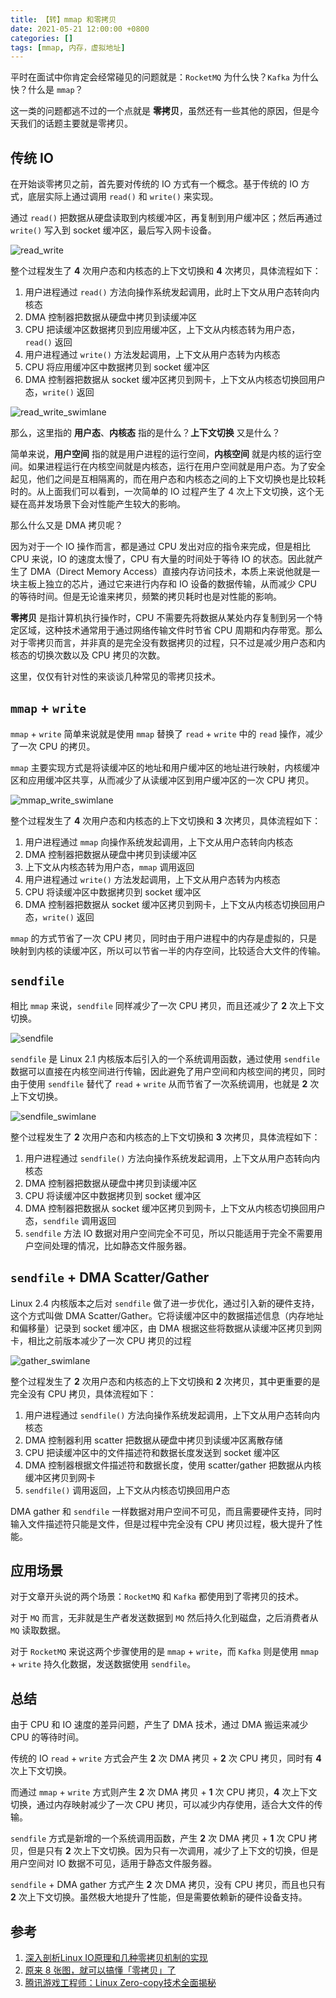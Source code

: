 ```yaml
---
title: 【转】mmap 和零拷贝
date: 2021-05-21 12:00:00 +0800
categories: []
tags: [mmap, 内存，虚拟地址]
---
```


平时在面试中你肯定会经常碰见的问题就是：`RocketMQ` 为什么快？`Kafka` 为什么快？什么是 `mmap`？

这一类的问题都逃不过的一个点就是 **零拷贝**，虽然还有一些其他的原因，但是今天我们的话题主要就是零拷贝。

## 传统 IO 

在开始谈零拷贝之前，首先要对传统的 IO 方式有一个概念。基于传统的 IO 方式，底层实际上通过调用 `read()` 和 `write()` 来实现。

通过 `read()` 把数据从硬盘读取到内核缓冲区，再复制到用户缓冲区；然后再通过 `write()` 写入到 socket 缓冲区，最后写入网卡设备。

![read_write](../../../../image/2021-05-21-mmap/read_write.jpg)

整个过程发生了 **4** 次用户态和内核态的上下文切换和 **4** 次拷贝，具体流程如下：

1. 用户进程通过 `read()` 方法向操作系统发起调用，此时上下文从用户态转向内核态
2. DMA 控制器把数据从硬盘中拷贝到读缓冲区
3. CPU 把读缓冲区数据拷贝到应用缓冲区，上下文从内核态转为用户态，`read()` 返回
4. 用户进程通过 `write()` 方法发起调用，上下文从用户态转为内核态
5. CPU 将应用缓冲区中数据拷贝到 socket 缓冲区
6. DMA 控制器把数据从 socket 缓冲区拷贝到网卡，上下文从内核态切换回用户态，`write()` 返回

![read_write_swimlane](../../../../image/2021-05-21-mmap/read_write_swimlane.jpg)

那么，这里指的 **用户态**、**内核态** 指的是什么？**上下文切换** 又是什么？

简单来说，**用户空间** 指的就是用户进程的运行空间，**内核空间** 就是内核的运行空间。如果进程运行在内核空间就是内核态，运行在用户空间就是用户态。为了安全起见，他们之间是互相隔离的，而在用户态和内核态之间的上下文切换也是比较耗时的。从上面我们可以看到，一次简单的 IO 过程产生了 4 次上下文切换，这个无疑在高并发场景下会对性能产生较大的影响。

那么什么又是 DMA 拷贝呢？

因为对于一个 IO 操作而言，都是通过 CPU 发出对应的指令来完成，但是相比 CPU 来说，IO 的速度太慢了，CPU 有大量的时间处于等待 IO 的状态。因此就产生了 DMA（Direct Memory Access）直接内存访问技术，本质上来说他就是一块主板上独立的芯片，通过它来进行内存和 IO 设备的数据传输，从而减少 CPU 的等待时间。但是无论谁来拷贝，频繁的拷贝耗时也是对性能的影响。

**零拷贝** 是指计算机执行操作时，CPU 不需要先将数据从某处内存复制到另一个特定区域，这种技术通常用于通过网络传输文件时节省 CPU 周期和内存带宽。那么对于零拷贝而言，并非真的是完全没有数据拷贝的过程，只不过是减少用户态和内核态的切换次数以及 CPU 拷贝的次数。

这里，仅仅有针对性的来谈谈几种常见的零拷贝技术。

## `mmap` + `write`

`mmap` + `write` 简单来说就是使用 `mmap` 替换了 `read` + `write` 中的 `read` 操作，减少了一次 CPU 的拷贝。

`mmap` 主要实现方式是将读缓冲区的地址和用户缓冲区的地址进行映射，内核缓冲区和应用缓冲区共享，从而减少了从读缓冲区到用户缓冲区的一次 CPU 拷贝。

![mmap_write_swimlane](../../../../image/2021-05-21-mmap/mmap_write_swimlane.jpg)

整个过程发生了 **4** 次用户态和内核态的上下文切换和 **3** 次拷贝，具体流程如下：

1. 用户进程通过 `mmap` 向操作系统发起调用，上下文从用户态转向内核态
2. DMA 控制器把数据从硬盘中拷贝到读缓冲区
3. 上下文从内核态转为用户态，`mmap` 调用返回
4. 用户进程通过 `write()` 方法发起调用，上下文从用户态转为内核态
5. CPU 将读缓冲区中数据拷贝到 socket 缓冲区
6. DMA 控制器把数据从 socket 缓冲区拷贝到网卡，上下文从内核态切换回用户态，`write()` 返回

`mmap` 的方式节省了一次 CPU 拷贝，同时由于用户进程中的内存是虚拟的，只是映射到内核的读缓冲区，所以可以节省一半的内存空间，比较适合大文件的传输。

## `sendfile`

相比 `mmap` 来说，`sendfile` 同样减少了一次 CPU 拷贝，而且还减少了 **2** 次上下文切换。

![sendfile](../../../../image/2021-05-21-mmap/sendfile.jpg)

`sendfile` 是 Linux 2.1 内核版本后引入的一个系统调用函数，通过使用 `sendfile` 数据可以直接在内核空间进行传输，因此避免了用户空间和内核空间的拷贝，同时由于使用 `sendfile` 替代了 `read` + `write` 从而节省了一次系统调用，也就是 **2** 次上下文切换。

![sendfile_swimlane](../../../../image/2021-05-21-mmap/sendfile_swimlane.jpg)

整个过程发生了 **2** 次用户态和内核态的上下文切换和 **3** 次拷贝，具体流程如下：

1. 用户进程通过 `sendfile()` 方法向操作系统发起调用，上下文从用户态转向内核态
2. DMA 控制器把数据从硬盘中拷贝到读缓冲区
3. CPU 将读缓冲区中数据拷贝到 socket 缓冲区
4. DMA 控制器把数据从 socket 缓冲区拷贝到网卡，上下文从内核态切换回用户态，`sendfile` 调用返回
5. `sendfile` 方法 IO 数据对用户空间完全不可见，所以只能适用于完全不需要用户空间处理的情况，比如静态文件服务器。

## `sendfile` + DMA Scatter/Gather

Linux 2.4 内核版本之后对 `sendfile` 做了进一步优化，通过引入新的硬件支持，这个方式叫做 DMA Scatter/Gather。它将读缓冲区中的数据描述信息（内存地址和偏移量）记录到 socket 缓冲区，由 DMA 根据这些将数据从读缓冲区拷贝到网卡，相比之前版本减少了一次 CPU 拷贝的过程

![gather_swimlane](../../../../image/2021-05-21-mmap/gather_swimlane.jpg)

整个过程发生了 **2** 次用户态和内核态的上下文切换和 **2** 次拷贝，其中更重要的是完全没有 CPU 拷贝，具体流程如下：

1. 用户进程通过 `sendfile()` 方法向操作系统发起调用，上下文从用户态转向内核态
2. DMA 控制器利用 scatter 把数据从硬盘中拷贝到读缓冲区离散存储
3. CPU 把读缓冲区中的文件描述符和数据长度发送到 socket 缓冲区
4. DMA 控制器根据文件描述符和数据长度，使用 scatter/gather 把数据从内核缓冲区拷贝到网卡
5. `sendfile()` 调用返回，上下文从内核态切换回用户态

DMA gather 和 `sendfile` 一样数据对用户空间不可见，而且需要硬件支持，同时输入文件描述符只能是文件，但是过程中完全没有 CPU 拷贝过程，极大提升了性能。

## 应用场景

对于文章开头说的两个场景：`RocketMQ` 和 `Kafka` 都使用到了零拷贝的技术。

对于 `MQ` 而言，无非就是生产者发送数据到 `MQ` 然后持久化到磁盘，之后消费者从 `MQ` 读取数据。

对于 `RocketMQ` 来说这两个步骤使用的是 `mmap` + `write`，而 `Kafka` 则是使用 `mmap` + `write` 持久化数据，发送数据使用 `sendfile`。

## 总结

由于 CPU 和 IO 速度的差异问题，产生了 DMA 技术，通过 DMA 搬运来减少 CPU 的等待时间。

传统的 IO `read` + `write` 方式会产生 **2** 次 DMA 拷贝 + **2** 次 CPU 拷贝，同时有 **4** 次上下文切换。

而通过 `mmap` + `write` 方式则产生 **2** 次 DMA 拷贝 + **1** 次 CPU 拷贝，**4** 次上下文切换，通过内存映射减少了一次 CPU 拷贝，可以减少内存使用，适合大文件的传输。

`sendfile` 方式是新增的一个系统调用函数，产生 **2** 次 DMA 拷贝 + **1** 次 CPU 拷贝，但是只有 **2** 次上下文切换。因为只有一次调用，减少了上下文的切换，但是用户空间对 IO 数据不可见，适用于静态文件服务器。

`sendfile` + DMA gather 方式产生 **2** 次 DMA 拷贝，没有 CPU 拷贝，而且也只有 **2** 次上下文切换。虽然极大地提升了性能，但是需要依赖新的硬件设备支持。

## 参考

1. [深入剖析Linux IO原理和几种零拷贝机制的实现](https://juejin.cn/post/6844903949359644680)
2. [原来 8 张图，就可以搞懂「零拷贝」了](https://www.cnblogs.com/xiaolincoding/p/13719610.html)
3. [腾讯游戏工程师：Linux Zero-copy技术全面揭秘](https://www.toutiao.com/i6898240850917114380/)

